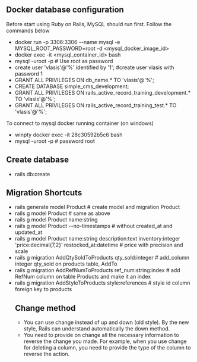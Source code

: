 ## Docker database configuration
Before start using Ruby on Rails, MySQL should run first. Follow the commands below  

- docker run -p 3306:3306 --name mysql -e MYSQL_ROOT_PASSWORD=root -d <mysql_docker_image_id>  
- docker exec -it <mysql_container_id> bash  
- mysql -uroot -p # Use root as password  
- create user 'vlasis'@'%' identified by '1'; #create user vlasis with password 1  
- GRANT ALL PRIVILEGES ON db_name.* TO 'vlasis'@'%';  
- CREATE DATABASE simple_cms_development;  
- GRANT ALL PRIVILEGES ON rails_active_record_training_development.* TO 'vlasis'@'%';  
- GRANT ALL PRIVILEGES ON rails_active_record_training_test.* TO 'vlasis'@'%';

To connect to mysql docker running container (on windows)
- winpty docker exec -it 28c30592b5c6 bash
- mysql -uroot -p   # password root

## Create database
- rails db:create

## Migration Shortcuts
- rails generate model Product # create model and migration Product
- rails g model Product  # same as above
- rails g model Product name:string
- rails g model Product --no-timestamps # without created_at and updated_at 
- rails g model Product name:string description:text inventory:integer 'price:decimal{7,2}' restocked_at:datetime  # price with precision and scale
- rails g migration AddQtySoldToProducts qty_sold:integer  # add_column integer qty_sold on products table, Add<Something>To<Table>  
- rails g migration AddRefNumToProducts ref_num:string:index  # add RefNum column on table Products and make it an index
- rails g migration AddStyleToProducts style:references  # style id column foreign key to products

## Change method  
- You can use change instead of up and down (old style). By the new style, Rails can understand automatically the down method.
- You need to provide on change all the necessary information to reverse the change you made. For example, when you use change for deleting a column, you need to provide the type of the column to reverse the action.
 